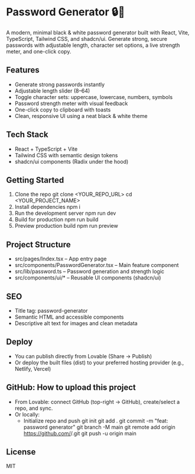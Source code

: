 # Password Generator 🔒🔑

A modern, minimal black & white password generator built with React, Vite, TypeScript, Tailwind CSS, and shadcn/ui. Generate strong, secure passwords with adjustable length, character set options, a live strength meter, and one-click copy.

## Features
- Generate strong passwords instantly
- Adjustable length slider (8–64)
- Toggle character sets: uppercase, lowercase, numbers, symbols
- Password strength meter with visual feedback
- One-click copy to clipboard with toasts
- Clean, responsive UI using a neat black & white theme

## Tech Stack
- React + TypeScript + Vite
- Tailwind CSS with semantic design tokens
- shadcn/ui components (Radix under the hood)

## Getting Started
1. Clone the repo
   git clone <YOUR_REPO_URL>
   cd <YOUR_PROJECT_NAME>
2. Install dependencies
   npm i
3. Run the development server
   npm run dev
4. Build for production
   npm run build
5. Preview production build
   npm run preview

## Project Structure
- src/pages/Index.tsx – App entry page
- src/components/PasswordGenerator.tsx – Main feature component
- src/lib/password.ts – Password generation and strength logic
- src/components/ui/* – Reusable UI components (shadcn/ui)

## SEO
- Title tag: password-generator
- Semantic HTML and accessible components
- Descriptive alt text for images and clean metadata

## Deploy
- You can publish directly from Lovable (Share → Publish)
- Or deploy the built files (dist) to your preferred hosting provider (e.g., Netlify, Vercel)

## GitHub: How to upload this project
- From Lovable: connect GitHub (top-right → GitHub), create/select a repo, and sync.
- Or locally:
  - Initialize repo and push
    git init
    git add .
    git commit -m "feat: password generator"
    git branch -M main
    git remote add origin https://github.com/<your-username>/<your-repo>.git
    git push -u origin main

## License
MIT

